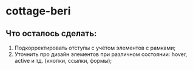 # cottage-beri

## Что осталось сделать:
1. Подкорректировать отступы с учётом элементов с рамками;
2. Уточнить про дизайн элементов при различном состоянии: hover, active и тд. (кнопки, ссылки, формы);
